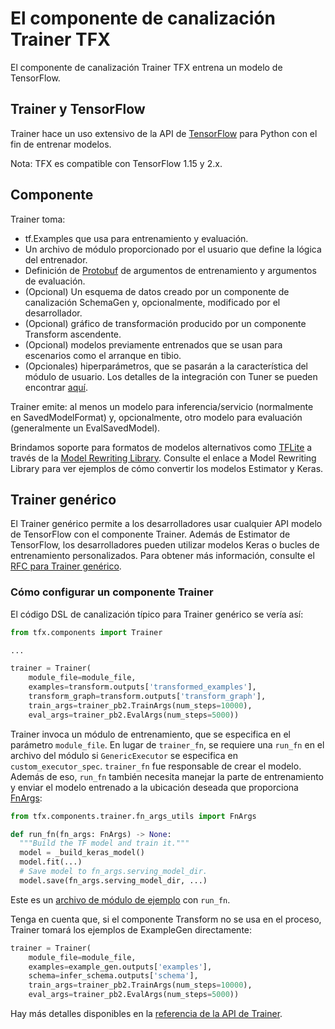 # El componente de canalización Trainer TFX

El componente de canalización Trainer TFX entrena un modelo de TensorFlow.

## Trainer y TensorFlow

Trainer hace un uso extensivo de la API de [TensorFlow](https://www.tensorflow.org) para Python con el fin de entrenar modelos.

Nota: TFX es compatible con TensorFlow 1.15 y 2.x.

## Componente

Trainer toma:

- tf.Examples que usa para entrenamiento y evaluación.
- Un archivo de módulo proporcionado por el usuario que define la lógica del entrenador.
- Definición de [Protobuf](https://developers.google.com/protocol-buffers) de argumentos de entrenamiento y argumentos de evaluación.
- (Opcional) Un esquema de datos creado por un componente de canalización SchemaGen y, opcionalmente, modificado por el desarrollador.
- (Opcional) gráfico de transformación producido por un componente Transform ascendente.
- (Opcional) modelos previamente entrenados que se usan para escenarios como el arranque en tibio.
- (Opcionales) hiperparámetros, que se pasarán a la característica del módulo de usuario. Los detalles de la integración con Tuner se pueden encontrar [aquí](tuner.md).

Trainer emite: al menos un modelo para inferencia/servicio (normalmente en SavedModelFormat) y, opcionalmente, otro modelo para evaluación (generalmente un EvalSavedModel).

Brindamos soporte para formatos de modelos alternativos como [TFLite](https://www.tensorflow.org/lite) a través de la [Model Rewriting Library](https://github.com/tensorflow/tfx/blob/master/tfx/components/trainer/rewriting/README.md). Consulte el enlace a Model Rewriting Library para ver ejemplos de cómo convertir los modelos Estimator y Keras.

## Trainer genérico

El Trainer genérico permite a los desarrolladores usar cualquier API modelo de TensorFlow con el componente Trainer. Además de Estimator de TensorFlow, los desarrolladores pueden utilizar modelos Keras o bucles de entrenamiento personalizados. Para obtener más información, consulte el [RFC para Trainer genérico](https://github.com/tensorflow/community/blob/master/rfcs/20200117-tfx-generic-trainer.md).

### Cómo configurar un componente Trainer

El código DSL de canalización típico para Trainer genérico se vería así:

```python
from tfx.components import Trainer

...

trainer = Trainer(
    module_file=module_file,
    examples=transform.outputs['transformed_examples'],
    transform_graph=transform.outputs['transform_graph'],
    train_args=trainer_pb2.TrainArgs(num_steps=10000),
    eval_args=trainer_pb2.EvalArgs(num_steps=5000))
```

Trainer invoca un módulo de entrenamiento, que se especifica en el parámetro `module_file`. En lugar de `trainer_fn`, se requiere una `run_fn` en el archivo del módulo si `GenericExecutor` se especifica en `custom_executor_spec`. `trainer_fn` fue responsable de crear el modelo. Además de eso, `run_fn` también necesita manejar la parte de entrenamiento y enviar el modelo entrenado a la ubicación deseada que proporciona [FnArgs](https://github.com/tensorflow/tfx/blob/master/tfx/components/trainer/fn_args_utils.py):

```python
from tfx.components.trainer.fn_args_utils import FnArgs

def run_fn(fn_args: FnArgs) -> None:
  """Build the TF model and train it."""
  model = _build_keras_model()
  model.fit(...)
  # Save model to fn_args.serving_model_dir.
  model.save(fn_args.serving_model_dir, ...)
```

Este es un [archivo de módulo de ejemplo](https://github.com/tensorflow/tfx/blob/master/tfx/examples/penguin/penguin_utils_keras.py) con `run_fn`.

Tenga en cuenta que, si el componente Transform no se usa en el proceso, Trainer tomará los ejemplos de ExampleGen directamente:

```python
trainer = Trainer(
    module_file=module_file,
    examples=example_gen.outputs['examples'],
    schema=infer_schema.outputs['schema'],
    train_args=trainer_pb2.TrainArgs(num_steps=10000),
    eval_args=trainer_pb2.EvalArgs(num_steps=5000))
```

Hay más detalles disponibles en la [referencia de la API de Trainer](https://www.tensorflow.org/tfx/api_docs/python/tfx/v1/components/Trainer).

